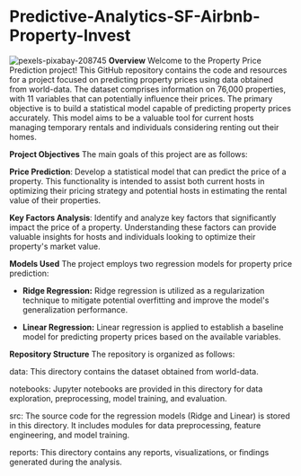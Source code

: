 # Predictive-Analytics-SF-Airbnb-Property-Invest
![pexels-pixabay-208745](https://github.com/Gibran-Cor/predictive-analytics-Airbnb-property-invest/assets/142538044/f9a83f58-1df4-4e4c-86e3-3a681458d072)
**Overview**
Welcome to the Property Price Prediction project! This GitHub repository contains the code and resources for a project focused on predicting property prices using data obtained from world-data. The dataset comprises information on 76,000 properties, with 11 variables that can potentially influence their prices. The primary objective is to build a statistical model capable of predicting property prices accurately. This model aims to be a valuable tool for current hosts managing temporary rentals and individuals considering renting out their homes.

**Project Objectives**
The main goals of this project are as follows:

**Price Prediction**: Develop a statistical model that can predict the price of a property. This functionality is intended to assist both current hosts in optimizing their pricing strategy and potential hosts in estimating the rental value of their properties.

**Key Factors Analysis**: Identify and analyze key factors that significantly impact the price of a property. Understanding these factors can provide valuable insights for hosts and individuals looking to optimize their property's market value.

**Models Used**
The project employs two regression models for property price prediction:

- **Ridge Regression:** Ridge regression is utilized as a regularization technique to mitigate potential overfitting and improve the model's generalization performance.

- **Linear Regression:** Linear regression is applied to establish a baseline model for predicting property prices based on the available variables.

**Repository Structure**
The repository is organized as follows:

data: This directory contains the dataset obtained from world-data.

notebooks: Jupyter notebooks are provided in this directory for data exploration, preprocessing, model training, and evaluation.

src: The source code for the regression models (Ridge and Linear) is stored in this directory. It includes modules for data preprocessing, feature engineering, and model training.

reports: This directory contains any reports, visualizations, or findings generated during the analysis.
